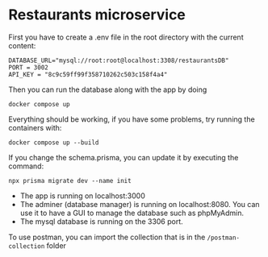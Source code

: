 # Restaurants microservice

First you have to create a .env file in the root directory with the current content:

```
DATABASE_URL="mysql://root:root@localhost:3308/restaurantsDB"
PORT = 3002
API_KEY = "8c9c59ff99f358710262c503c158f4a4"
```

Then you can run the database along with the app by doing

```
docker compose up
```

Everything should be working, if you have some problems, try running the containers with:

```
docker compose up --build
```

If you change the schema.prisma, you can update it by executing the command:

```
npx prisma migrate dev --name init
```

-   The app is running on localhost:3000
-   The adminer (database manager) is running on localhost:8080. You can use it to have a GUI to manage the database such as phpMyAdmin.
-   The mysql database is running on the 3306 port.

To use postman, you can import the collection that is in the `/postman-collection` folder
